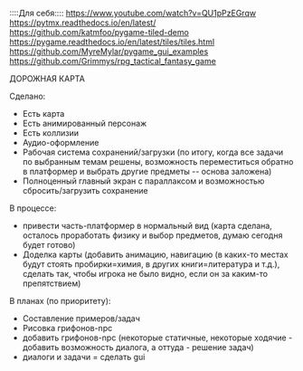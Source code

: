 ::::Для себя::::
https://www.youtube.com/watch?v=QU1pPzEGrqw
https://pytmx.readthedocs.io/en/latest/
https://github.com/katmfoo/pygame-tiled-demo
https://pygame.readthedocs.io/en/latest/tiles/tiles.html
https://github.com/MyreMylar/pygame_gui_examples
https://github.com/Grimmys/rpg_tactical_fantasy_game

ДОРОЖНАЯ КАРТА

Сделано:
- Есть карта
- Есть анимированный персонаж
- Есть коллизии
- Аудио-оформление
- Рабочая система сохранений/загрузки (по итогу, когда все задачи по выбранным темам решены, возможность переместиться обратно в платформер и выбрать другие предметы -- основа заложена)
- Полноценный главный экран с параллаксом и возможностью сбросить/загрузить сохранение

В процессе:
- привести часть-платформер в нормальный вид (карта сделана, осталось проработать физику и выбор предметов, думаю сегодня будет готово)
- Доделка карты (добавить анимацию, навигацию (в каких-то местах будут стоять пробирки=химия, в других книги=литература и т.д.), сделать так, чтобы игрока не было видно, если он за каким-то препятствием)

В планах (по приоритету):
- Составление примеров/задач
- Рисовка грифонов-npc
- добавить грифонов-npc (некоторые статичные, некоторые ходячие - добавить возможность диалога, а оттуда - решение задач)
- диалоги и задачи = сделать gui